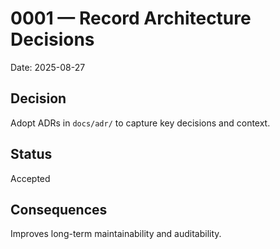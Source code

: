 # 0001 — Record Architecture Decisions
Date: 2025-08-27

## Decision
Adopt ADRs in `docs/adr/` to capture key decisions and context.

## Status
Accepted

## Consequences
Improves long-term maintainability and auditability.
